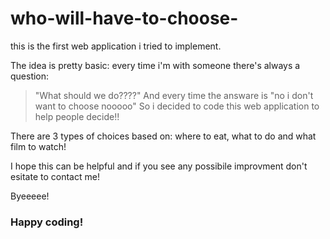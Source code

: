 # who-will-have-to-choose-
this is the first web application i tried to implement.

The idea is pretty basic: every time i'm with someone there's always a question: 
> "What should we do????"
And every time the answare is
> "no i don't want to choose nooooo"
So i decided to code this web application to help people decide!!

There are 3 types of choices based on: where to eat, what to do and what film to watch!

I hope this can be helpful and if you see any possibile improvment don't esitate to contact me!

Byeeeee!
### Happy coding!
